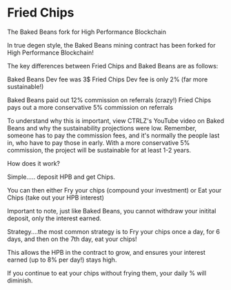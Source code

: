 # Fried Chips
The Baked Beans fork for High Performance Blockchain

In true degen style, the Baked Beans mining contract has been forked for High Performance Blockchain!

The key differences between Fried Chips and Baked Beans are as follows:

Baked Beans Dev fee was 3$
Fried Chips Dev fee is only 2% (far more sustainable!)

Baked Beans paid out 12% commission on referrals (crazy!)
Fried Chips pays out a more conservative 5% commission on referrals

To understand why this is important, view CTRLZ's YouTube video on Baked Beans and why the sustainability projections were low.
Remember, someone has to pay the commission fees, and it's normally the people last in, who have to pay those in early.
With a more conservative 5% commission, the project will be sustainable for at least 1-2 years.

How does it work?

Simple..... deposit HPB and get Chips.

You can then either Fry your chips (compound your investment) or Eat your Chips (take out your HPB interest)

Important to note, just like Baked Beans, you cannot withdraw your initital deposit, only the interest earned.

Strategy....the most common strategy is to Fry your chips once a day, for 6 days, and then on the 7th day, eat your chips!

This allows the HPB in the contract to grow, and ensures your interest earned (up to 8% per day!) stays high.

If you continue to eat your chips without frying them, your daily % will diminish.
